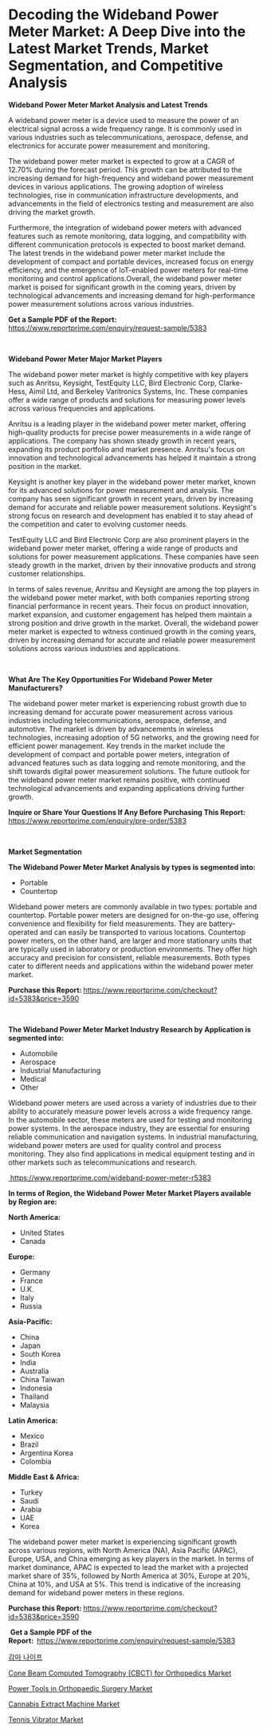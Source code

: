 <p><h1>Decoding the Wideband Power Meter Market: A Deep Dive into the Latest Market Trends, Market Segmentation, and Competitive Analysis</h1></p><p><strong>Wideband Power Meter Market Analysis and Latest Trends</strong></p>
<p><p>A wideband power meter is a device used to measure the power of an electrical signal across a wide frequency range. It is commonly used in various industries such as telecommunications, aerospace, defense, and electronics for accurate power measurement and monitoring.</p><p>The wideband power meter market is expected to grow at a CAGR of 12.70% during the forecast period. This growth can be attributed to the increasing demand for high-frequency and wideband power measurement devices in various applications. The growing adoption of wireless technologies, rise in communication infrastructure developments, and advancements in the field of electronics testing and measurement are also driving the market growth.</p><p>Furthermore, the integration of wideband power meters with advanced features such as remote monitoring, data logging, and compatibility with different communication protocols is expected to boost market demand. The latest trends in the wideband power meter market include the development of compact and portable devices, increased focus on energy efficiency, and the emergence of IoT-enabled power meters for real-time monitoring and control applications.Overall, the wideband power meter market is poised for significant growth in the coming years, driven by technological advancements and increasing demand for high-performance power measurement solutions across various industries.</p></p>
<p><strong>Get a Sample PDF of the Report:&nbsp;</strong> <a href="https://www.reportprime.com/enquiry/request-sample/5383">https://www.reportprime.com/enquiry/request-sample/5383</a></p>
<p>&nbsp;</p>
<p><strong>Wideband Power Meter Major Market Players</strong></p>
<p><p>The wideband power meter market is highly competitive with key players such as Anritsu, Keysight, TestEquity LLC, Bird Electronic Corp, Clarke-Hess, Aimil Ltd, and Berkeley Varitronics Systems, Inc. These companies offer a wide range of products and solutions for measuring power levels across various frequencies and applications.</p><p>Anritsu is a leading player in the wideband power meter market, offering high-quality products for precise power measurements in a wide range of applications. The company has shown steady growth in recent years, expanding its product portfolio and market presence. Anritsu's focus on innovation and technological advancements has helped it maintain a strong position in the market.</p><p>Keysight is another key player in the wideband power meter market, known for its advanced solutions for power measurement and analysis. The company has seen significant growth in recent years, driven by increasing demand for accurate and reliable power measurement solutions. Keysight's strong focus on research and development has enabled it to stay ahead of the competition and cater to evolving customer needs.</p><p>TestEquity LLC and Bird Electronic Corp are also prominent players in the wideband power meter market, offering a wide range of products and solutions for power measurement applications. These companies have seen steady growth in the market, driven by their innovative products and strong customer relationships.</p><p>In terms of sales revenue, Anritsu and Keysight are among the top players in the wideband power meter market, with both companies reporting strong financial performance in recent years. Their focus on product innovation, market expansion, and customer engagement has helped them maintain a strong position and drive growth in the market. Overall, the wideband power meter market is expected to witness continued growth in the coming years, driven by increasing demand for accurate and reliable power measurement solutions across various industries and applications.</p></p>
<p>&nbsp;</p>
<p><strong>What Are The Key Opportunities For Wideband Power Meter Manufacturers?</strong></p>
<p><p>The wideband power meter market is experiencing robust growth due to increasing demand for accurate power measurement across various industries including telecommunications, aerospace, defense, and automotive. The market is driven by advancements in wireless technologies, increasing adoption of 5G networks, and the growing need for efficient power management. Key trends in the market include the development of compact and portable power meters, integration of advanced features such as data logging and remote monitoring, and the shift towards digital power measurement solutions. The future outlook for the wideband power meter market remains positive, with continued technological advancements and expanding applications driving further growth.</p></p>
<p><strong>Inquire or Share Your Questions If Any Before Purchasing This Report:</strong> <a href="https://www.reportprime.com/enquiry/pre-order/5383">https://www.reportprime.com/enquiry/pre-order/5383</a></p>
<p>&nbsp;</p>
<p><strong>Market Segmentation</strong></p>
<p><strong>The Wideband Power Meter Market Analysis by types is segmented into:</strong></p>
<p><ul><li>Portable</li><li>Countertop</li></ul></p>
<p><p>Wideband power meters are commonly available in two types: portable and countertop. Portable power meters are designed for on-the-go use, offering convenience and flexibility for field measurements. They are battery-operated and can easily be transported to various locations. Countertop power meters, on the other hand, are larger and more stationary units that are typically used in laboratory or production environments. They offer high accuracy and precision for consistent, reliable measurements. Both types cater to different needs and applications within the wideband power meter market.</p></p>
<p><strong>Purchase this Report:&nbsp;</strong><a href="https://www.reportprime.com/checkout?id=5383&price=3590">https://www.reportprime.com/checkout?id=5383&price=3590</a></p>
<p>&nbsp;</p>
<p><strong>The Wideband Power Meter Market Industry Research by Application is segmented into:</strong></p>
<p><ul><li>Automobile</li><li>Aerospace</li><li>Industrial Manufacturing</li><li>Medical</li><li>Other</li></ul></p>
<p><p>Wideband power meters are used across a variety of industries due to their ability to accurately measure power levels across a wide frequency range. In the automobile sector, these meters are used for testing and monitoring power systems. In the aerospace industry, they are essential for ensuring reliable communication and navigation systems. In industrial manufacturing, wideband power meters are used for quality control and process monitoring. They also find applications in medical equipment testing and in other markets such as telecommunications and research.</p></p>
<p><a href="https://www.reportprime.com/wideband-power-meter-r5383">&nbsp;https://www.reportprime.com/wideband-power-meter-r5383</a></p>
<p><strong>In terms of Region, the Wideband Power Meter Market Players available by Region are:</strong></p>
<p>
    <p> <strong> North America: </strong>
        <ul>
            <li>United States</li>
            <li>Canada</li>
        </ul>
        </p> 
    <p> <strong> Europe: </strong>
        <ul>
            <li>Germany</li>
            <li>France</li>
            <li>U.K.</li>
            <li>Italy</li>
            <li>Russia</li>
        </ul>
        </p> 
    <p> <strong> Asia-Pacific: </strong>
        <ul>
            <li>China</li>
            <li>Japan</li>
            <li>South Korea</li>
            <li>India</li>
            <li>Australia</li>
            <li>China Taiwan</li>
            <li>Indonesia</li>
            <li>Thailand</li>
            <li>Malaysia</li>
        </ul>
        </p> 
    <p> <strong> Latin America: </strong>
        <ul>
            <li>Mexico</li>
            <li>Brazil</li>
            <li>Argentina Korea</li>
            <li>Colombia</li>
        </ul>
        </p> 
    <p> <strong> Middle East & Africa: </strong>
        <ul>
            <li>Turkey</li>
            <li>Saudi</li>
            <li>Arabia</li>
            <li>UAE</li>
            <li>Korea</li>
        </ul>
    </p>
    </p>
<p><p>The wideband power meter market is experiencing significant growth across various regions, with North America (NA), Asia Pacific (APAC), Europe, USA, and China emerging as key players in the market. In terms of market dominance, APAC is expected to lead the market with a projected market share of 35%, followed by North America at 30%, Europe at 20%, China at 10%, and USA at 5%. This trend is indicative of the increasing demand for wideband power meters in these regions.</p></p>
<p><strong>Purchase this Report: </strong><a href="https://www.reportprime.com/checkout?id=5383&price=3590">https://www.reportprime.com/checkout?id=5383&price=3590</a></p>
<p>&nbsp;<strong>Get a Sample PDF of the Report:&nbsp;&nbsp;</strong><a href="https://www.reportprime.com/enquiry/request-sample/5383">https://www.reportprime.com/enquiry/request-sample/5383</a></p>
<p><strong></strong></p>
<p><p><a href="https://medium.com/@jenniferstanley2022/%EA%B0%90%EB%A7%88%EB%82%98%EC%9D%B4%ED%94%84-%EC%8B%9C%EC%9E%A5-2024%EB%85%84%EB%B6%80%ED%84%B0-2031%EB%85%84%EA%B9%8C%EC%A7%80%EC%9D%98-%EC%82%B0%EC%97%85-%EB%8F%99%ED%96%A5-%EB%B0%8F-%EC%98%88%EC%B8%A1-6ccd2b849391">감마 나이프</a></p><p><a href="https://issuu.com/reportprime-2/docs/cone-beam-computed-tomography-cbct-_8f00d835337ed3">Cone Beam Computed Tomography (CBCT) for Orthopedics Market</a></p><p><a href="https://issuu.com/reportprime-2/docs/power-tools-in-orthopaedic-surgery-market-size-203">Power Tools in Orthopaedic Surgery Market</a></p><p><a href="https://medium.com/@joshdavis1955/global-cannabis-extract-machine-market-size-is-expected-to-experience-a-cagr-of-8-9-d3fb029ae599">Cannabis Extract Machine Market</a></p><p><a href="https://medium.com/@soloncarter54/tennis-vibrator-market-a-global-and-regional-analysis-focus-on-region-country-level-analysis-9ebd88f5dc05">Tennis Vibrator Market</a></p></p>